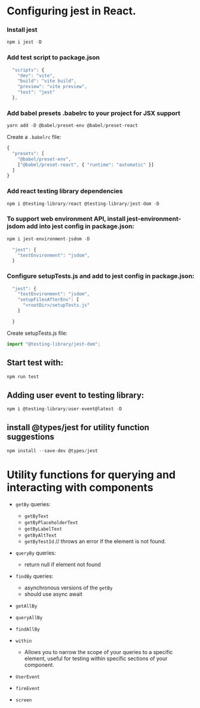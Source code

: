 # Configuring jest in React.

### Install jest

```js
npm i jest -D
```

### Add test script to package.json

```js
  "scripts": {
    "dev": "vite",
    "build": "vite build",
    "preview": "vite preview",
    "test": "jest"
  },
```

### Add babel presets .babelrc to your project for JSX support

```js
yarn add -D @babel/preset-env @babel/preset-react
```

Create a `.babelrc` file:

```js
{
  "presets": [
    "@babel/preset-env",
    ["@babel/preset-react", { "runtime": "automatic" }]
  ]
}
```

### Add react testing library dependencies

```js
npm i @testing-library/react @testing-library/jest-dom -D
```

### To support web environment API, install jest-environment-jsdom add into jest config in package.json:

```js
npm i jest-environment-jsdom -D
```

```js
  "jest": {
    "testEnvironment": "jsdom",
  }
```

### Configure setupTests.js and add to jest config in package.json:

```js
  "jest": {
    "testEnvironment": "jsdom",
    "setupFilesAfterEnv": [
      "<rootDir>/setupTests.js"
    ]

  }
```

Create setupTests.js file:

```js
import "@testing-library/jest-dom";
```

## Start test with: 
```js
npm run test
```


## Adding user event to testing library: 

```js
npm i @testing-library/user-event@latest -D
```

## install @types/jest for utility function suggestions
```js
npm install --save-dev @types/jest
```


# Utility functions for querying and interacting with components

- `getBy` queries:
  - `getByText`
  - `getByPlaceholderText`
  - `getByLabelText`
  - `getByAltText`
  - `getByTestId`
  //  throws an error if the element is not found. 

- `queryBy` queries:
  - return null if element not found 

- `findBy` queries:
  - asynchronous versions of the `getBy`
  - should use async await

- `getAllBy`

- `queryAllBy`

- `findAllBy`

- `within`
  - Allows you to narrow the scope of your queries to a specific element, useful for testing within specific sections of your component.

- `UserEvent`

- `fireEvent`

- `screen`

